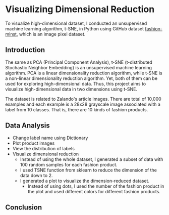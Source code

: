 # Visualizing Dimensional Reduction
To visualize high-dimensional dataset, I conducted an unsupervised machine learning algorithm, t-SNE, in Python using GitHub dataset [fashion-minst](https://github.com/zalandoresearch/fashion-mnist), which is an image pixel dataset.
## Introduction
The same as PCA (Principal Component Analysis), t-SNE (t-distributed Stochastic Neighbor Embedding) is an unsupervised machine learning algorithm. PCA is a linear dimensionality reduction algorithm, while t-SNE is a non-linear dimensionality reduction algorithm. Yet, both of them can be used for exploring high-dimensional data. Thus, this project aims to visualize high-dimensional data in two dimensions using t-SNE. 

The dataset is related to Zalando's article images. There are total of 10,000 examples and each example is a 28x28 grayscale image associated with a label from 10 classes. That is, there are 10 kinds of fashion products.
## Data Analysis
   - Change label name using Dictionary
   - Plot product images
   - View the distribution of labels
   - Visualize dimensional reduction
     - Instead of using the whole dataset, I generated a subset of data with 100 random samples for each fashion product.
     - I used TSNE function from sklearn to reduce the dimension of the data down to 2.
     - I generated a plot to visualize the dimension-reduced dataset.
       - Instead of using dots, I used the number of the fashion product in the plot and used different colors for different fashion products.
## Conclusion 

